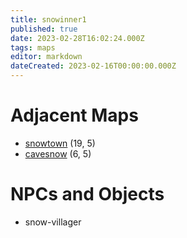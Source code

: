 ```yaml
---
title: snowinner1
published: true
date: 2023-02-28T16:02:24.000Z
tags: maps
editor: markdown
dateCreated: 2023-02-16T00:00:00.000Z
---
```



# Adjacent Maps
 * [snowtown](/maps/snowtown) (19, 5)
 * [cavesnow](/maps/cavesnow) (6, 5)

# NPCs and Objects
 * snow-villager

